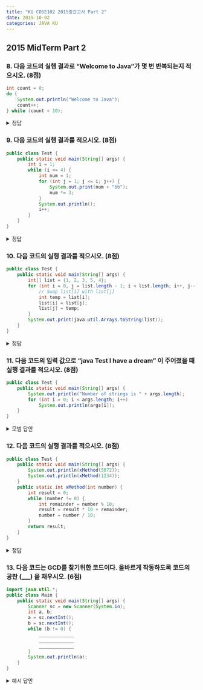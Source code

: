 ```yaml
---
title: "KU COSE102 2015중간고사 Part 2"
date: 2019-10-02
categories: JAVA KU
---
```


## 2015 MidTerm Part 2

### 8. 다음 코드의 실행 결과로 “Welcome to Java”가 몇 번 반복되는지 적으시오. (8점)

~~~java
int count = 0;
do {
    System.out.println("Welcome to Java");
    count++;
} while (count < 10);
~~~

<details><summary>정답</summary>

{% highlight text %}
10
{% endhighlight %}

</details>

### 9. 다음 코드의 실행 결과를 적으시오. (8점)

~~~java
public class Test {
    public static void main(String[] args) {
        int i = 1;
        while (i <= 4) {
            int num = 1;
            for (int j = 1; j <= i; j++) {
                System.out.print(num + "bb");
                num *= 3;
            }
            System.out.println();
            i++;
        }
    }
}
~~~

<details><summary>정답</summary>

{% highlight text %}
1bb
1bb3bb
1bb3bb9bb
1bb3bb9bb27bb
{% endhighlight %}

</details>

### 10. 다음 코드의 실행 결과를 적으시오. (8점)

~~~java
public class Test {
    public static void main(String[] args) {
        int[] list = {1, 2, 3, 5, 4};
        for (int i = 0, j = list.length - 1; i < list.length; i++, j--) {
            // Swap list[i] with list[j]
            int temp = list[i];
            list[i] = list[j];
            list[j] = temp;
        }
        System.out.print(java.util.Arrays.toString(list));
    }
}
~~~

<details><summary>정답</summary>

{% highlight text %}
[1, 2, 3, 5, 4]
{% endhighlight %}

</details>

### 11. 다음 코드의 입력 값으로 “java Test I have a dream” 이 주어졌을 때 실행 결과를 적으시오. (8점)

~~~java
public class Test {
    public static void main(String[] args) {
        System.out.println("Number of strings is " + args.length);
        for (int i = 0; i < args.length; i++)
            System.out.println(args[i]);
    }
}
~~~

<details><summary>모범 답안</summary>

{% highlight text %}
정답은 2가지로 처리될 수 있다.

(1) java Test가 Test.java를 실행하는 구문으로 해석할 경우
Number of strings is 4
I
have
a
dream

(2) 문자열 자체가 입력으로 들어오는 것으로 해석할 경우
Number of strings is 6
java
Test
I
have
a
dream
{% endhighlight %}

</details>

### 12. 다음 코드의 실행 결과를 적으시오. (8점)

~~~java
public class Test {
    public static void main(String[] args) {
        System.out.println(xMethod(5672));
        System.out.println(xMethod(1234));
    }
    public static int xMethod(int number) {
        int result = 0;
        while (number != 0) {
            int remainder = number % 10;
            result = result * 10 + remainder;
            number = number / 10;
        }
        return result;
    }
}
~~~

<details><summary>정답</summary>

{% highlight text %}
2765
4321
{% endhighlight %}

</details>

### 13. 다음 코드는 GCD를 찾기위한 코드이다. 올바르게 작동하도록 코드의 공란 (___) 을 채우시오. (6점)

~~~java
import java.util.*;
public class Main {
    public static void main(String[] args) {
        Scanner sc = new Scanner(System.in);
        int a, b;
        a = sc.nextInt();
        b = sc.nextInt();
        while (b != 0) {
            _____________
            _____________
            _____________
        }
        System.out.println(a);
    }
}
~~~

<details><summary>예시 답안</summary>

{% highlight java %}
int t = a;
a = b;
b %= t;
{% endhighlight %}

</details>
